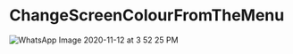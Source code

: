 # ChangeScreenColourFromTheMenu
![WhatsApp Image 2020-11-12 at 3 52 25 PM](https://user-images.githubusercontent.com/61753161/98928015-43577e80-24ff-11eb-9542-68e14f9b1b9e.jpeg)
